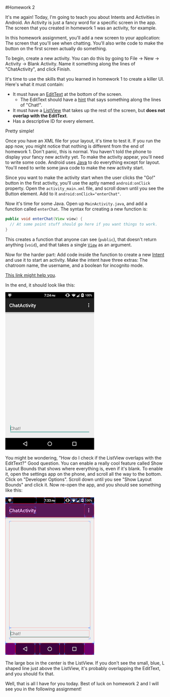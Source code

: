 #Homework 2

It's me again!  Today, I'm going to teach you about Intents and Activities in Android.  An Activity is just a fancy word for a specific screen in the app.  The screen that you created in homework 1 was an activity, for example.

In this homework assignment, you'll add a new screen to your application: The screen that you'll see when chatting.  You'll also write code to make the button on the first screen actually do something.

To begin, create a new activity.  You can do this by going to File -> New -> Activity -> Blank Activity.  Name it something along the lines of "ChatActivity", and click Finish.

It's time to use the skills that you learned in homework 1 to create a killer UI.  Here's what it must contain:

* It must have an [EditText](https://developer.android.com/reference/android/widget/EditText.html) at the bottom of the screen.
  * The EditText should have a [hint](https://developer.android.com/reference/android/widget/TextView.html#attr_android:hint) that says something along the lines of "Chat!".
* It must have a [ListView](https://developer.android.com/reference/android/widget/ListView.html) that takes up the rest of the screen, but __does not overlap with the EditText__.
* Has a descriptive ID for every element.

Pretty simple!

Once you have an XML file for your layout, it's time to test it.  If you run the app now, you might notice that nothing is different from the end of homework 1.  Don't panic, this is normal.  You haven't told the phone to display your fancy new activity yet.  To make the activity appear, you'll need to write some code.  Android uses [Java](https://en.wikipedia.org/wiki/Java_%28programming_language%29) to do everything except for layout.  You'll need to write some java code to make the new activity start.

Since you want to make the activity start when the user clicks the "Go!" button in the first activity, you'll use the aptly named `android:onClick` property.  Open the `activity_main.xml` file, and scroll down until you see the Button element.  Add to it `android:onClick="enterChat"`.

Now it's time for some Java.  Open up `MainActivity.java`, and add a function called `enterChat`.  The syntax for creating a new function is:

```java
public void enterChat(View view) {
  // At some point stuff should go here if you want things to work.
}
```

This creates a function that anyone can see (`public`), that doesn't return anything (`void`), and that takes a single [`View`](https://developer.android.com/reference/android/view/View.html) as an argument.

Now for the harder part: Add code inside the function to create a new [Intent](https://developer.android.com/reference/android/content/Intent.html) and use it to start an activity.  Make the intent have three extras: The chatroom name, the username, and a boolean for incognito mode.

[This link might help you](https://developer.android.com/training/basics/firstapp/starting-activity.html).

In the end, it should look like this:

![Image of what it should look like](Images/chat2.png)

You might be wondering, "How do I check if the ListView overlaps with the EditText?"  Good question.  You can enable a really cool feature called Show Layout Bounds that shows where everything is, even if it's blank.  To enable it, open the settings app on the phone, and scroll all the way to the bottom.  Click on "Developer Options".  Scroll down until you see "Show Layout Bounds" and click it.  Now re-open the app, and you should see something like this:

![Image of what it should look like with layout bounds](Images/chat3.png)

The large box in the center is the ListView.  If you don't see the small, blue, L shaped line just above the ListView, it's probably overlapping the EditText, and you should fix that.

Well, that is all I have for you today. Best of luck on homework 2 and I will see you in the following assignment!
